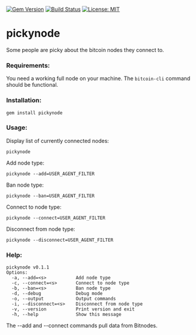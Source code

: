 [![Gem Version](https://badge.fury.io/rb/pickynode.svg)](https://badge.fury.io/rb/pickynode) [![Build Status](https://travis-ci.org/zquestz/pickynode.svg)](https://travis-ci.org/zquestz/pickynode) [![License: MIT](https://img.shields.io/badge/License-MIT-yellow.svg)](https://opensource.org/licenses/MIT)
# pickynode

Some people are picky about the bitcoin nodes they connect to.

### Requirements:

You need a working full node on your machine. The `bitcoin-cli` command should be functional.

### Installation:

```
gem install pickynode
```

### Usage:

Display list of currently connected nodes:

```
pickynode
```

Add node type:
```
pickynode --add=USER_AGENT_FILTER
```

Ban node type:
```
pickynode --ban=USER_AGENT_FILTER
```

Connect to node type:
```
pickynode --connect=USER_AGENT_FILTER
```

Disconnect from node type:

```
pickynode --disconnect=USER_AGENT_FILTER
```

### Help:

```
pickynode v0.1.1
Options:
  -a, --add=<s>           Add node type
  -c, --connect=<s>       Connect to node type
  -b, --ban=<s>           Ban node type
  -d, --debug             Debug mode
  -o, --output            Output commands
  -i, --disconnect=<s>    Disconnect from node type
  -v, --version           Print version and exit
  -h, --help              Show this message

```

The --add and --connect commands pull data from Bitnodes.
